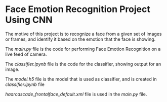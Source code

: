 # Face Emotion Recognition Project Using CNN
The motive of this project is to recognize a face from a given set of images or frames, and identify it based on the emotion that the face is showing. 

The *main.py* file is the code for performing Face Emotion Recognition on a live feed of camera.

The *classifier.ipynb* file is the code for the classifier, showing output for an image.

The *model.h5* file is the model that is used as classifier, and is created in *classifier.ipynb* file

*haarcascade_frontalface_default.xml* file is used in the *main.py* file.



